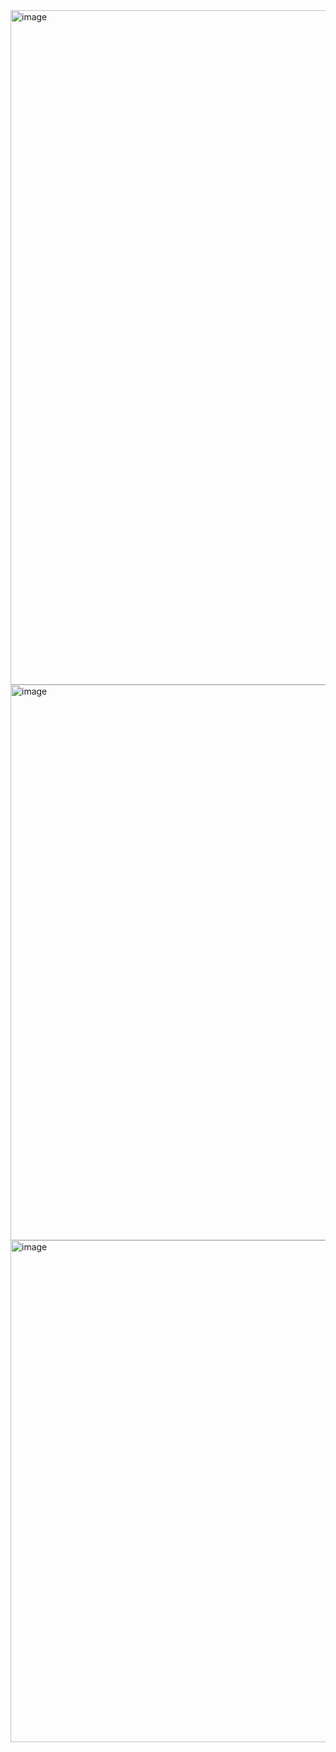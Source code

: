 <img width="1919" height="1079" alt="image" src="https://github.com/user-attachments/assets/8a872cf7-4d5f-4eb5-8692-470e9cfb5e68" />
<img width="932" height="889" alt="image" src="https://github.com/user-attachments/assets/18f72ed2-4cb8-4e99-9e9c-516a67f0c727" />
<img width="1919" height="803" alt="image" src="https://github.com/user-attachments/assets/147bb357-c4b3-49c7-8352-c1955baaf0ff" />
